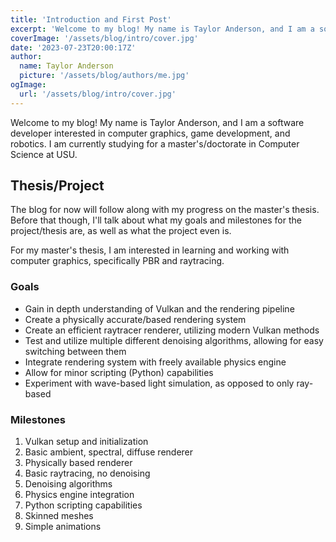 ```yaml
---
title: 'Introduction and First Post'
excerpt: 'Welcome to my blog! My name is Taylor Anderson, and I am a software developer interested in computer graphics, game development, and robotics.'
coverImage: '/assets/blog/intro/cover.jpg'
date: '2023-07-23T20:00:17Z'
author:
  name: Taylor Anderson
  picture: '/assets/blog/authors/me.jpg'
ogImage:
  url: '/assets/blog/intro/cover.jpg'
---
```


Welcome to my blog! My name is Taylor Anderson, and I am a software developer interested in computer graphics, game development, and robotics. I am currently studying for a master's/doctorate in Computer Science at USU.

## Thesis/Project

The blog for now will follow along with my progress on the master's thesis. Before that though, I'll talk about what my goals and milestones for the project/thesis are, as well as what the project even is.

For my master's thesis, I am interested in learning and working with computer graphics, specifically PBR and raytracing.

### Goals

* Gain in depth understanding of Vulkan and the rendering pipeline
* Create a physically accurate/based rendering system
* Create an efficient raytracer renderer, utilizing modern Vulkan methods
* Test and utilize multiple different denoising algorithms, allowing for easy switching between them
* Integrate rendering system with freely available physics engine
* Allow for minor scripting (Python) capabilities
* Experiment with wave-based light simulation, as opposed to only ray-based

### Milestones

1. Vulkan setup and initialization
2. Basic ambient, spectral, diffuse renderer
3. Physically based renderer
4. Basic raytracing, no denoising
5. Denoising algorithms
6. Physics engine integration
7. Python scripting capabilities
8. Skinned meshes
9. Simple animations